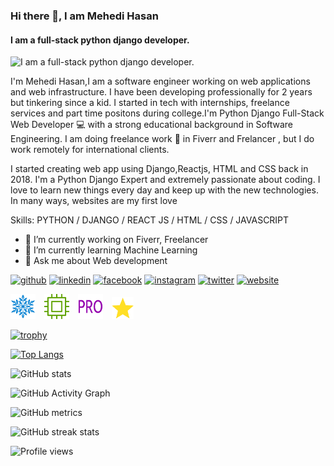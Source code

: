 ### Hi there 👋, I am Mehedi Hasan
#### I am a full-stack python django developer.
![I am a full-stack python django developer.](https://scontent.fdac8-1.fna.fbcdn.net/v/t1.6435-9/189212992_3599223793514975_8212365614934699968_n.jpg?_nc_cat=110&ccb=1-5&_nc_sid=09cbfe&_nc_ohc=x8k6KQn9XxsAX-1lA8b&_nc_ht=scontent.fdac8-1.fna&oh=27c3e15b71d95101d3fe50c27e949814&oe=61972B01)

I'm Mehedi Hasan,I am a software engineer working on web applications and web infrastructure. I have been developing professionally for 2 years but tinkering since a kid. I started in tech with internships, freelance services and part time positons during college.I'm Python Django Full-Stack Web Developer 💻 with a strong educational background in Software Engineering. I am doing freelance work 🚀 in Fiverr and Frelancer , but I do work remotely for international clients.

I started creating web app using Django,Reactjs, HTML and CSS back in 2018. I'm a Python Django Expert and extremely passionate about coding. I love to learn new things every day and keep up with the new technologies. In many ways, websites are my first love 

Skills: PYTHON / DJANGO / REACT JS / HTML / CSS / JAVASCRIPT 

- 🔭 I’m currently working on Fiverr, Freelancer  
- 🌱 I’m currently learning Machine Learning  
- 💬 Ask me about Web development  


[<img src='https://cdn.jsdelivr.net/npm/simple-icons@3.0.1/icons/github.svg' alt='github' height='40'>](https://github.com/mehedihasan555552)  [<img src='https://cdn.jsdelivr.net/npm/simple-icons@3.0.1/icons/linkedin.svg' alt='linkedin' height='40'>](https://www.linkedin.com/in/https://www.linkedin.com/in/mehedi-hasan-b402b4116//)  [<img src='https://cdn.jsdelivr.net/npm/simple-icons@3.0.1/icons/facebook.svg' alt='facebook' height='40'>](https://www.facebook.com/https://www.facebook.com/mehedihasan555552/)  [<img src='https://cdn.jsdelivr.net/npm/simple-icons@3.0.1/icons/instagram.svg' alt='instagram' height='40'>](https://www.instagram.com/https://www.instagram.com/mehedihasan555552//)  [<img src='https://cdn.jsdelivr.net/npm/simple-icons@3.0.1/icons/twitter.svg' alt='twitter' height='40'>](https://twitter.com/https://twitter.com/ridoy123439)  [<img src='https://cdn.jsdelivr.net/npm/simple-icons@3.0.1/icons/icloud.svg' alt='website' height='40'>](http://mehedi555552.pythonanywhere.com/)  

<a href='https://archiveprogram.github.com/'><img src='https://raw.githubusercontent.com/acervenky/animated-github-badges/master/assets/acbadge.gif' width='40' height='40'></a> <a href='https://docs.github.com/en/developers'><img src='https://raw.githubusercontent.com/acervenky/animated-github-badges/master/assets/devbadge.gif' width='40' height='40'></a> <a href='https://github.com/pricing'><img src='https://raw.githubusercontent.com/acervenky/animated-github-badges/master/assets/pro.gif' width='40' height='40'></a> <a href='https://stars.github.com/'><img src='https://raw.githubusercontent.com/acervenky/animated-github-badges/master/assets/starbadge.gif' width='35' height='35'></a> 

[![trophy](https://github-profile-trophy.vercel.app/?username=mehedihasan555552)](https://github.com/ryo-ma/github-profile-trophy)

[![Top Langs](https://github-readme-stats.vercel.app/api/top-langs/?username=mehedihasan555552)](https://github.com/anuraghazra/github-readme-stats)

![GitHub stats](https://github-readme-stats.vercel.app/api?username=mehedihasan555552&show_icons=true&count_private=true)  

![GitHub Activity Graph](https://activity-graph.herokuapp.com/graph?username=mehedihasan555552)  

![GitHub metrics](https://metrics.lecoq.io/mehedihasan555552)  

![GitHub streak stats](https://github-readme-streak-stats.herokuapp.com/?user=mehedihasan555552)  

![Profile views](https://gpvc.arturio.dev/mehedihasan555552)  
